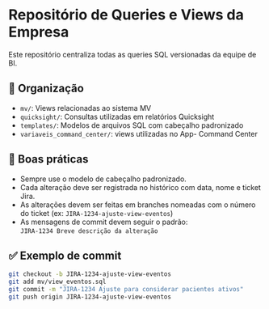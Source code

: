# Repositório de Queries e Views da Empresa

Este repositório centraliza todas as queries SQL versionadas da equipe de BI.

## 📁 Organização

- `mv/`: Views relacionadas ao sistema MV
- `quicksight/`: Consultas utilizadas em relatórios Quicksight
- `templates/`: Modelos de arquivos SQL com cabeçalho padronizado
- `variaveis_command_center/`: views utilizadas no App-  Command Center 

## 🧩 Boas práticas

- Sempre use o modelo de cabeçalho padronizado.
- Cada alteração deve ser registrada no histórico com data, nome e ticket Jira.
- As alterações devem ser feitas em branches nomeadas com o número do ticket (ex: `JIRA-1234-ajuste-view-eventos`)
- As mensagens de commit devem seguir o padrão:  
  `JIRA-1234 Breve descrição da alteração`

## ✅ Exemplo de commit

```bash
git checkout -b JIRA-1234-ajuste-view-eventos
git add mv/view_eventos.sql
git commit -m "JIRA-1234 Ajuste para considerar pacientes ativos"
git push origin JIRA-1234-ajuste-view-eventos
```
